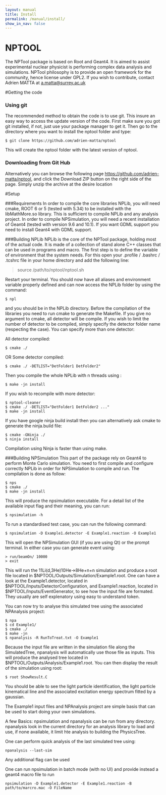 ```yaml
---
layout: manual 
title: Install 
permalink: /manual/install/
show_in_nav: false
---
```

NPTOOL
======

The NPTool package is based on Root and Geant4. It is aimed to assist experimental nuclear physicist is performing complex data analysis and simulations. NPTool philosophy is to provide an open framework for the community, hence license under GPL2. If you wish to contribute, contact Adrien MATTA at a.matta@surrey.ac.uk

#Getting the code
### Using git
The recommended method to obtain the code is to use git. This insure an easy way to access the update version of the code. First make sure you got git installed, if not, just use your package manager to get it. Then go to the directory where you want to install the nptool folder and type:

````
$ git clone https://github.com/adrien-matta/nptool
````
This will create the nptool folder with the latest version of nptool.

### Downloading from Git Hub
Alternatively you can browse the following page https://github.com/adrien-matta/nptool, and click the Download ZIP button on the right side of the page. Simply unzip the archive at the desire location

#Setup

###Requirements
In order to compile the core libraries NPLib, you will need cmake, ROOT 6 or 5 (tested with 5.34) to be installed with the libMathMore.so library. This is sufficient to compile NPLib and any analysis project. In order to compile NPSimulation, you will need a recent installation of Geant4 (tested with version 9.6 and 10.1). If you want GDML support you need to install Geant4 with GDML support.

###Building NPLib
NPLib is the core of the NPTool package, holding most of the actual code. It is made of a collection of stand alone C++ classes that can be used in programs and macro. The first step is to define the variable of environment that the system needs. For this open your .profile / .bashrc / .tcshrc file in your home directory and add the following line:

> source /path/to/nptool/nptool.sh

Restart your terminal. You should now have all aliases and environment variable properly defined and can now access the NPLib folder by using the command:

````
$ npl 
````
and you should be in the NPLib directory. 
Before the compilation of the libraries you need to run cmake to generate the Makefile. If you give no argument to cmake, all detector will be compile. If you wish to limit the number of detector to be compiled, simply specify the detector folder name (respecting the case). You can specify more than one detector:

All detector compiled:

````
$ cmake ./ 
````
OR Some detector compiled:

````
$ cmake ./ -DETLIST="DetFolder1 DetFolder2"
````

Then you compile the whole NPLib with n threads using :

````
$ make -jn install
````

If you wish to recompile with more detector:

````
$ nptool-cleaner
$ cmake ./ -DETLIST="DetFolder1 DetFolder2 ..."
$ make -jn install
````

If you have google ninja build install then you can alternatively ask cmake to generate the ninja.build file:

````
$ cmake -GNinja ./
$ ninja install
````

Compilation using Ninja is faster than using make.

###Building NPSimulation
This part of the package rely on Geant4 to perform Monte Carlo simulation. You need to first compile and configure correctly NPLib in order for NPSimulation to compile and run. The compilation is done as follow:

````
$ nps
$ cmake ./
$ make -jn install
`````

This will produce the npsimulation executable. For a detail list of the available input flag and their meaning, you can run:

````
$ npsimulation -h
````

To run a standardised test case, you can run the following command:

````
$ npsimulation -D Example1.detector -E Example1.reaction -O Example1
````

This will open the NPSimulation GUI (if you are using Qt) or the prompt terminal. In either case you can generate event using:

````
> run/beamOn/ 10000
> exit
````

This will run the 11Li(d,3He)10He->8He+n+n simulation and produce a root file located in $NPTOOL/Outputs/Simulation/Example1.root. One can have a look at the Example1.detector, located in $NPTOOL/Inputs/DetectorConfiguration, and Example1.reaction, located in $NPTOOL/Inputs/EventGenerator, to see how the input file are formated. They usually are self explenatory using easy to understand token.

You can now try to analyse this simulated tree using the associated NPAnalysis project:

````
$ npa
$ cd Example1/
$ cmake ./
$ make -jn
$ npanalysis -R RunToTreat.txt -O Example1
````

Because the input file are written in the simulation file along the SimulatedTree, npanalysis will automatically use those file as inputs. This will produce the analysed tree located in $NPTOOL/Outputs/Analysis/Example1.root. You can then display the result of the simulation using root:

````
$ root ShowResult.C
````

You should be able to see the light particle identification, the light particle kinematical line and the associated excitation energy spectrum fitted by a gaussian.
 
The Example1 input files and NPAnalysis project are simple basis that can be used to start doing your own simulations.

A few Basics: 
npsimulation and npanalysis can be run from any directory. npanalysis look in the current directory for an analysis library to load and use, if none available, it limit hte analysis to building the PhysicsTree.

One can perform quick analysis of the last simulated tree using:

````
npanalysis --last-sim 
````
Any additional flag can be used

One can run npsimulation in batch mode (with no UI) and provide instead a geant4 macro file to run

````
npsimulation -D Example1.detector -E Example1.reaction -B path/to/marcro.mac -O FileName
````

